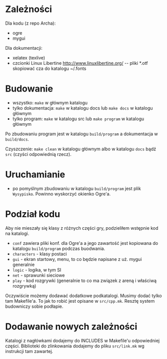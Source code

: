 # Zależności

Dla kodu (z repo Archa):

- ogre
- mygui

Dla dokumentacji:

- xelatex (texlive)
- czcionki Linux Libertine <http://www.linuxlibertine.org/> -- pliki *.otf skopiować cza do katalogu ~/.fonts

# Budowanie

- wszystko: `make` w głównym katalogu
- tylko dokumentacja: `make` w katalogu docs lub `make docs` w katalogu głównym
- tylko program: `make` w katalogu src lub `make program` w katalogu głównym

Po zbudowaniu program jest w katalogu `build/program` a dokumentacja w `build/docs`.

Czyszczenie: `make clean` w katalogu głównym albo w katalogu `docs` bądź `src` (czyści odpowiednią rzecz).

# Uruchamianie

- po pomyślnym zbudowaniu w katalogu `build/program` jest plik
  `Wysypisko`. Powinno wyskorzyć okienko Ogre'a.

# Podział kodu

Aby nie mieszały się klasy z różnych części gry, podzieliłem
wstępnie kod na katalogi.

- `conf` zawiera pliki konf. dla Ogre'a a jego zawartość jest
kopiowana do katalogu `build/program` podczas buodwania.
- `characters` - klasy postaci
- `gui` - ekran startowy, menu, to co będzie napisane z uż. mygui generalnie
- `logic` - logika, w tym SI
- `net` - sprawunki sieciowe
- `play` - kod rozgrywki (generalnie to co ma związek z areną i właściwą rozgrywką)

Oczywiście możemy dodawać dodatkowe podkatalogi. Musimy dodać tylko
tam Makefile'a. To jak to robić jest opisane w `src/cpp.mk`. Resztę
system budowniczy sobie podłapie.

# Dodawanie nowych zależności

Katalogi z nagłówkami dodajemy do INCLUDES w Makefile'u odpowiedniej
części. Biblioteki do zlinkowania dodajemy do pliku `src/link.mk` wg
instrukcji tam zawartej.
